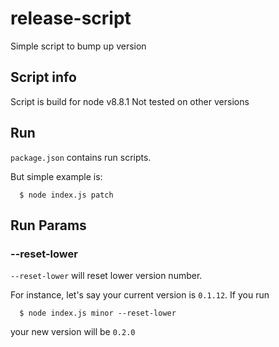 # release-script
Simple script to bump up version

## Script info

Script is build for node v8.8.1 Not tested on other versions

## Run

`package.json` contains run scripts.

But simple example is:
```
  $ node index.js patch
```

## Run Params

### --reset-lower
`--reset-lower` will reset lower version number.

For instance, let's say your current version is `0.1.12`.
If you run
```
  $ node index.js minor --reset-lower
```
your new version will be `0.2.0`
